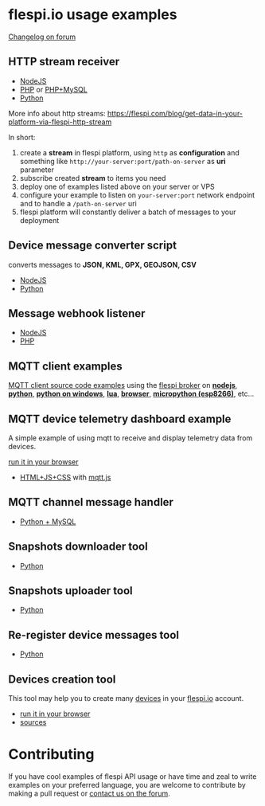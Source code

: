 # flespi.io usage examples

[Changelog on forum](https://forum.flespi.com/d/156-changelog-code-examples-github)

## HTTP stream receiver

* [NodeJS](http-stream-receiver/nodejs)
* [PHP](http-stream-receiver/php) or [PHP+MySQL](http-stream-receiver/php_mysql)
* [Python](http-stream-receiver/python)

More info about http streams: https://flespi.com/blog/get-data-in-your-platform-via-flespi-http-stream

In short:

1. create a **stream** in flespi platform, using `http` as **configuration** and something like `http://your-server:port/path-on-server` as **uri** parameter
2. subscribe created **stream** to items you need
3. deploy one of examples listed above on your server or VPS
4. configure your example to listen on `your-server:port` network endpoint and to handle a `/path-on-server` uri
5. flespi platform will constantly deliver a batch of messages to your deployment


## Device message converter script

converts messages to **JSON, KML, GPX, GEOJSON, CSV**

* [NodeJS](message-converter/nodejs)
* [Python](message-converter/python)

## Message webhook listener

* [NodeJS](msg-webhook-plugin-listener/nodejs)
* [PHP](msg-webhook-plugin-listener/php)

## MQTT client examples

[MQTT client source code examples](mqtt-client/) using the [flespi broker](https://flespi.com/mqtt-broker) on [**nodejs**](./mqtt-client/nodejs), [**python**](./mqtt-client/python), [**python on windows**](./mqtt-client/python-windows), [**lua**](./mqtt-client/lua), [**browser**](./mqtt-client/browser), [**micropython (esp8266)**](./mqtt-client/micropython), etc...

## MQTT device telemetry dashboard example

A simple example of using mqtt to receive and display telemetry data from devices.

[run it in your browser](https://flespi-software.github.io/examples/mqtt-telemetry-dashboard/index.html)

* [HTML+JS+CSS](mqtt-telemetry-dashboard) with [mqtt.js](https://github.com/mqttjs/MQTT.js)

## MQTT channel message handler

* [Python + MySQL](mqtt-message-handler/python)

## Snapshots downloader tool

* [Python](snapshots-downloader)

## Snapshots uploader tool

* [Python](snapshots-uploader)

## Re-register device messages tool

* [Python](re-register_messages)

## Devices creation tool

This tool may help you to create many [devices](https://flespi.com/kb/device-virtual-instance-of-real-tracker) in your [flespi.io](https://flespi.io/) account.

* [run it in your browser](https://flespi-software.github.io/examples/devices-creation-tool/)
* [sources](https://github.com/flespi-software/examples/tree/master/devices-creation-tool)

# Contributing

If you have cool examples of flespi API usage or have time and zeal to write examples on your preferred language, you are welcome to contribute by making a pull request or [contact us on the forum](https://forum.flespi.com/d/156-changelog-code-examples-github).
